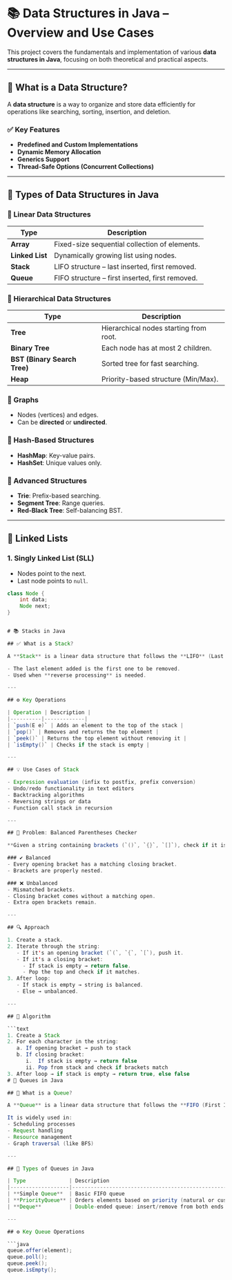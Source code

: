 # 📚 Data Structures in Java – Overview and Use Cases

This project covers the fundamentals and implementation of various **data structures in Java**, focusing on both theoretical and practical aspects.

---

## 🧠 What is a Data Structure?

A **data structure** is a way to organize and store data efficiently for operations like searching, sorting, insertion, and deletion.

### ✅ Key Features
- **Predefined and Custom Implementations**
- **Dynamic Memory Allocation**
- **Generics Support**
- **Thread-Safe Options (Concurrent Collections)**

---

## 📂 Types of Data Structures in Java

### 🔹 Linear Data Structures
| Type        | Description |
|-------------|-------------|
| **Array**   | Fixed-size sequential collection of elements. |
| **Linked List** | Dynamically growing list using nodes. |
| **Stack**   | LIFO structure – last inserted, first removed. |
| **Queue**   | FIFO structure – first inserted, first removed. |

### 🔸 Hierarchical Data Structures
| Type        | Description |
|-------------|-------------|
| **Tree**           | Hierarchical nodes starting from root. |
| **Binary Tree**    | Each node has at most 2 children. |
| **BST (Binary Search Tree)** | Sorted tree for fast searching. |
| **Heap**           | Priority-based structure (Min/Max). |

### 🔷 Graphs
- Nodes (vertices) and edges.
- Can be **directed** or **undirected**.

### 🔶 Hash-Based Structures
- **HashMap**: Key-value pairs.
- **HashSet**: Unique values only.

### 🧪 Advanced Structures
- **Trie**: Prefix-based searching.
- **Segment Tree**: Range queries.
- **Red-Black Tree**: Self-balancing BST.

---

## 🔁 Linked Lists

### 1. Singly Linked List (SLL)
- Nodes point to the next.
- Last node points to `null`.

```java
class Node {
    int data;
    Node next;
}


# 📚 Stacks in Java

## ✅ What is a Stack?

A **Stack** is a linear data structure that follows the **LIFO** (Last In, First Out) principle.

- The last element added is the first one to be removed.
- Used when **reverse processing** is needed.

---

## ⚙️ Key Operations

| Operation | Description |
|----------|-------------|
| `push(E e)` | Adds an element to the top of the stack |
| `pop()` | Removes and returns the top element |
| `peek()` | Returns the top element without removing it |
| `isEmpty()` | Checks if the stack is empty |

---

## 💡 Use Cases of Stack

- Expression evaluation (infix to postfix, prefix conversion)
- Undo/redo functionality in text editors
- Backtracking algorithms
- Reversing strings or data
- Function call stack in recursion

---

## 🧪 Problem: Balanced Parentheses Checker

**Given a string containing brackets (`()`, `{}`, `[]`), check if it is balanced.**

### ✔️ Balanced
- Every opening bracket has a matching closing bracket.
- Brackets are properly nested.

### ❌ Unbalanced
- Mismatched brackets.
- Closing bracket comes without a matching open.
- Extra open brackets remain.

---

## 🔍 Approach

1. Create a stack.
2. Iterate through the string:
   - If it's an opening bracket (`(`, `{`, `[`), push it.
   - If it's a closing bracket:
     - If stack is empty → return false.
     - Pop the top and check if it matches.
3. After loop:
   - If stack is empty → string is balanced.
   - Else → unbalanced.

---

## 🧠 Algorithm

```text
1. Create a Stack
2. For each character in the string:
   a. If opening bracket → push to stack
   b. If closing bracket:
      i.  If stack is empty → return false
      ii. Pop from stack and check if brackets match
3. After loop → if stack is empty → return true, else false
# 🔄 Queues in Java

## 📘 What is a Queue?

A **Queue** is a linear data structure that follows the **FIFO (First In, First Out)** principle — the first element added is the first to be removed.

It is widely used in:
- Scheduling processes
- Request handling
- Resource management
- Graph traversal (like BFS)

---

## 🚀 Types of Queues in Java

| Type              | Description                                                  |
|-------------------|--------------------------------------------------------------|
| **Simple Queue**  | Basic FIFO queue                                             |
| **PriorityQueue** | Orders elements based on priority (natural or custom order)  |
| **Deque**         | Double-ended queue: insert/remove from both ends             |

---

## ⚙️ Key Queue Operations

```java
queue.offer(element);
queue.poll();
queue.peek();
queue.isEmpty();
